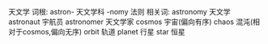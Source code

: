 天文学
词根: 
astron- 天文学科 
-nomy 法则
相关词:
astronomy 天文学
astronaut 宇航员
astronomer 天文学家
cosmos 宇宙(偏向有序)
chaos 混沌(相对于cosmos,偏向无序)
orbit 轨道
planet 行星
star 恒星
